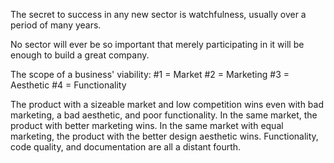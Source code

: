 
The secret to success in any new sector is watchfulness, usually over a period of many years.

No sector will ever be so important that merely participating in it will be enough to build a great company.

The scope of a business' viability:
#1 = Market
#2 = Marketing
#3 = Aesthetic
#4 = Functionality

The product with a sizeable market and low competition wins even with bad marketing, a bad aesthetic, and poor functionality.
In the same market, the product with better marketing wins.
In the same market with equal marketing, the product with the better design aesthetic wins.
Functionality, code quality, and documentation are all a distant fourth.
